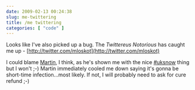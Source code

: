 ```yaml
---
date: 2009-02-13 00:24:38
slug: me-twittering
title: /me twittering
categories: [ "code" ]
---
```


Looks like I've also picked up a bug. The _Twittereus Notorious_ has caught me up - [http://twitter.com/mloskot](http://twitter.com/mloskot)




I could blame [Martin](http://blog.lostinspatial.com/), I think, as he's shown me with the nice [#uksnow](http://www.benmarsh.co.uk/snow/) thing but I won't ;-) Martin immediately cooled me down saying it's gonna be short-time infection...most likely. If not, I will probably need to ask for cure refund ;-)
